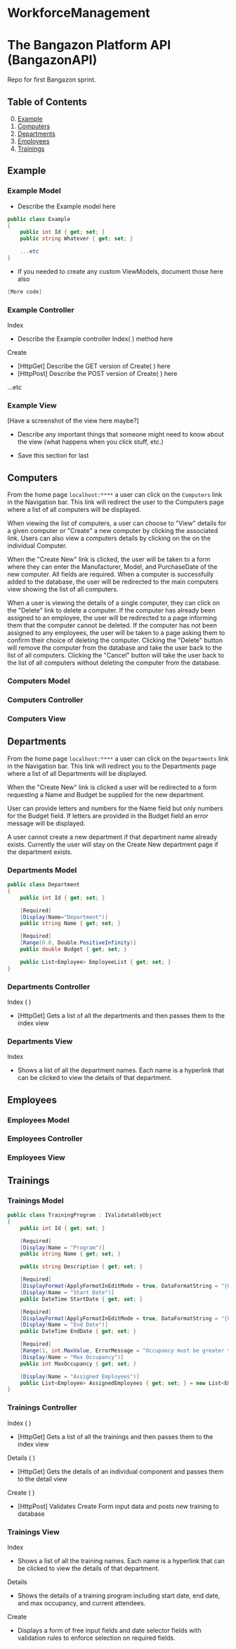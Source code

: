 # WorkforceManagement

# The Bangazon Platform API (BangazonAPI)

Repo for first Bangazon sprint.

## Table of Contents

0. [Example](#example)
1. [Computers](#computers)
1. [Departments](#departments)
1. [Employees](#employees)
1. [Trainings](#trainings)

## Example

### Example Model

- Describe the Example model here

```c#
public class Example
{
	public int Id { get; set; }
	public string Whatever { get; set; }

	...etc
}
```

- If you needed to create any custom ViewModels, document those here also

```c#
[More code]
```

### Example Controller

Index

- Describe the Example controller Index( ) method here

Create

- [HttpGet] Describe the GET version of Create( ) here
- [HttpPost] Describe the POST version of Create( ) here

...etc

### Example View

[Have a screenshot of the view here maybe?]

- Describe any important things that someone might need to know about the view (what happens when you click stuff, etc.)

- Save this section for last

## Computers

From the home page `localhost:****` a user can click on the `Computers` link in the Navigation bar. This link will redirect the user to the Computers page where a list of all computers will be displayed.

When viewing the list of computers, a user can choose to "View" details for a given computer or "Create" a new computer by clicking the associated link. Users can also view a computers details by clicking on the on the individual Computer.

When the "Create New" link is clicked, the user will be taken to a form where they can enter the Manufacturer, Model, and PurchaseDate of the new computer. All fields are required. When a computer is successfully added to the database, the user will be redirected to the main computers view showing the list of all computers.

When a user is viewing the details of a single computer, they can click on the "Delete" link to delete a computer. If the computer has already been assigned to an employee, the user will be redirected to a page informing them that the computer cannot be deleted. If the computer has not been assigned to any employees, the user will be taken to a page asking them to confirm their choice of deleting the computer. Clicking the "Delete" button will remove the computer from the database and take the user back to the list of all computers. Clicking the "Cancel" button will take the user back to the list of all computers without deleting the computer from the database.

### Computers Model

### Computers Controller

### Computers View

## Departments

From the home page `localhost:****` a user can click on the `Departments` link in the Navigation bar. This link will redirect you to the Departments page where a list of all Departments will be displayed.

When the "Create New" link is clicked a user will be redirected to a form requesting a Name and Budget be supplied for the new department.

User can provide letters and numbers for the Name field but only numbers for the Budget field. If letters are provided in the Budget field an error message will be displayed.

A user cannot create a new department if that department name already exists. Currently the user will stay on the Create New department page if the department exists.

### Departments Model

```c#
public class Department
{
	public int Id { get; set; }

	[Required]
	[Display(Name="Department")]
	public string Name { get; set; }

	[Required]
	[Range(0.0, Double.PositiveInfinity)]
	public double Budget { get; set; }

	public List<Employee> EmployeeList { get; set; }
}
```

### Departments Controller

Index ( )

- [HttpGet] Gets a list of all the departments and then passes them to the index view

### Departments View

Index

- Shows a list of all the department names. Each name is a hyperlink that can be clicked to view the details of that department.

## Employees

### Employees Model

### Employees Controller

### Employees View

## Trainings

### Trainings Model

```c#
public class TrainingProgram : IValidatableObject
{
	public int Id { get; set; }

	[Required]
	[Display(Name = "Program")]
	public string Name { get; set; }

	public string Description { get; set; }

	[Required]
	[DisplayFormat(ApplyFormatInEditMode = true, DataFormatString = "{0:MM/dd/yyyy}")]
	[Display(Name = "Start Date")]
	public DateTime StartDate { get; set; }

	[Required]
	[DisplayFormat(ApplyFormatInEditMode = true, DataFormatString = "{0:MM/dd/yyyy}")]
	[Display(Name = "End Date")]
	public DateTime EndDate { get; set; }

	[Required]
	[Range(1, int.MaxValue, ErrorMessage = "Occupancy must be greater than 0!")]
	[Display(Name = "Max Occupancy")]
	public int MaxOccupancy { get; set; }

	[Display(Name = "Assigned Employees")]
	public List<Employee> AssignedEmployees { get; set; } = new List<Employee>();
}
```

### Trainings Controller

Index ( )

- [HttpGet] Gets a list of all the trainings and then passes them to the index view

Details ( )

- [HttpGet] Gets the details of an individual component and passes them to the detail view

Create ( )

- [HttpPost] Validates Create Form input data and posts new training to database

### Trainings View

Index

- Shows a list of all the training names. Each name is a hyperlink that can be clicked to view the details of that department.

Details

- Shows the details of a training program including start date, end date, and max occupancy, and current attendees.

Create

- Displays a form of free input fields and date selector fields with validation rules to enforce selection on required fields.
